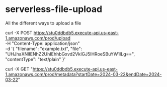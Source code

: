 # serverless-file-upload
All the different ways to upload a file


curl -X POST https://stu0ddbdb5.execute-api.us-east-1.amazonaws.com/prod/upload \
     -H "Content-Type: application/json" \
     -d '{
    "filename": "example.txt",
    "file": "UHJhaXNlIENhZ2UhIEhhbGxvd2VkIGJ5IHRoeSBuYW1lLg==",
    "contentType": "text/plain"
}'

curl -X GET "https://stu0ddbdb5.execute-api.us-east-1.amazonaws.com/prod/metadata?startDate=2024-03-22&endDate=2024-03-22"
